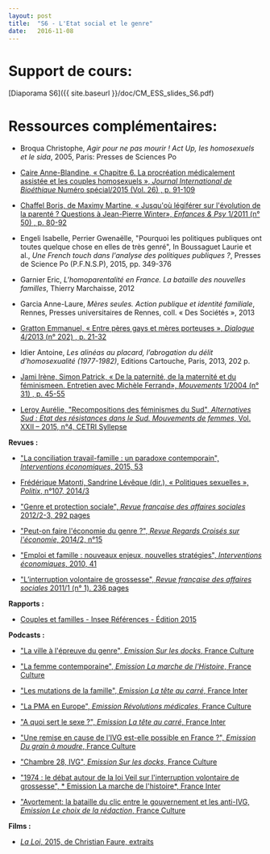 ```yaml
---
layout: post
title:  "S6 - L'Etat social et le genre"
date:   2016-11-08
---
```

# Support de cours:
[Diaporama S6]({{ site.baseurl }}/doc/CM_ESS_slides_S6.pdf)


# Ressources complémentaires:

- Broqua Christophe, *Agir pour ne pas mourir ! Act Up, les homosexuels et le sida*, 2005, Paris: Presses de Sciences Po

- [Caire Anne-Blandine, « Chapitre 6. La procréation médicalement assistée et les couples homosexuels », *Journal International de Bioéthique* Numéro spécial/2015 (Vol. 26) , p. 91-109](https://www.cairn.info/revue-journal-international-de-bioethique-2015-Num%C3%A9ro%20sp%C3%A9cial-page-91.htm)

- [Chaffel Boris, de Maximy Martine, « Jusqu'où légiférer sur l'évolution de la parenté ? Questions à Jean-Pierre Winter», *Enfances & Psy* 1/2011 (n° 50) , p. 80-92](http://www.cairn.info/revue-enfances-et-psy-2011-1-page-80.htm)

- Engeli Isabelle, Perrier Gwenaëlle, "Pourquoi les politiques publiques ont toutes quelque chose en elles de très genré", In Boussaguet Laurie et al., *Une French touch dans l'analyse des politiques publiques ?*, Presses de Science Po (P.F.N.S.P), 2015, pp. 349-376

- Garnier Eric, *L'homoparentalité en France. La bataille des nouvelles familles*, Thierry Marchaisse, 2012

- Garcia Anne-Laure, *Mères seules. Action publique et identité familiale*, Rennes, Presses universitaires de Rennes, coll. « Des Sociétés », 2013

- [Gratton Emmanuel, « Entre pères gays et mères porteuses », *Dialogue* 4/2013 (n° 202) , p. 21-32](http://www.cairn.info/revue-dialogue-2013-4-page-21.htm)

- Idier Antoine, *Les alinéas au placard, l’abrogation du délit d’homosexualité (1977-1982)*, Editions Cartouche, Paris, 2013, 202 p.

- [Jami Irène, Simon Patrick, « De la paternité, de la maternité et du féminismeen. Entretien avec Michèle Ferrand», *Mouvements* 1/2004 (n° 31) , p. 45-55](http://www.cairn.info/revue-mouvements-2004-1-page-45.htm)

- [Leroy Aurélie, "Recompositions des féminismes du Sud", *Alternatives Sud : Etat des résistances dans le Sud. Mouvements de femmes*, Vol. XXII – 2015, n°4, CETRI Syllepse](http://www.cetri.be/Recomposition-des-feminismes-du?lang=fr)

**Revues :**

- ["La conciliation travail-famille : un paradoxe contemporain", *Interventions économiques*, 2015, 53](https://interventionseconomiques.revues.org/2517)

- [ Frédérique Matonti, Sandrine Lévêque (dir.), « Politiques sexuelles », *Politix*, n°107, 2014/3](http://www.cairn.info/revue-politix-2014-3.htm)

- ["Genre et protection sociale", *Revue française des affaires sociales* 2012/2-3, 292 pages](https://www.cairn.info/revue-francaise-des-affaires-sociales-2012-2.htm)

- ["Peut-on faire l'économie du genre ?", *Revue Regards Croisés sur l'économie*, 2014/2, n°15](http://www.cairn.info/revue-regards-croises-sur-l-economie-2014-2.htm)

- ["Emploi et famille : nouveaux enjeux, nouvelles stratégies", *Interventions économiques*, 2010, 41](https://interventionseconomiques.revues.org/395)

- ["L’interruption volontaire de grossesse", *Revue française des affaires sociales* 2011/1 (n° 1). 236 pages](https://www.cairn.info/revue-francaise-des-affaires-sociales-2011-1.htm)

**Rapports :**

- [Couples et familles - Insee Références - Édition 2015](http://www.insee.fr/fr/publications-et-services/sommaire.asp?ref_id=COUFAM15)

**Podcasts :**

- ["La ville à l'épreuve du genre", *Emission Sur les docks*, France Culture](https://www.franceculture.fr/emissions/sur-les-docks/la-ville-lepreuve-du-genre)

- ["La femme contemporaine", *Emission La marche de l'Histoire*, France Culture](http://www.franceinter.fr/emission-la-marche-de-l-histoire-la-femme-contemporaine-0)

- ["Les mutations de la famille", *Emission La tête au carré*, France Inter](http://www.franceinter.fr/emission-la-tete-au-carre-les-mutations-de-la-famille)

- ["La PMA en Europe", *Emission Révolutions médicales*, France Culture](http://www.franceculture.fr/emissions/revolutions-medicales/la-procreation-medicalement-assistee-pma-en-europe)

- ["A quoi sert le sexe ?", *Emission La tête au carré*, France Inter](http://www.franceinter.fr/emission-la-tete-au-carre-a-quoi-sert-le-sexe)

- ["Une remise en cause de l'IVG est-elle possible en France ?", *Emission Du grain à moudre*, France Culture](http://www.franceculture.fr/emissions/du-grain-moudre/une-remise-en-cause-de-livg-est-elle-possible-en-france)

- ["Chambre 28, IVG", *Emission Sur les docks*, France Culture](http://www.franceculture.fr/emissions/sur-les-docks-14-15/champ-libre-33-chambre-28-interruption-volontaire-de-grossesse)

- ["1974 : le débat autour de la loi Veil sur l'interruption volontaire de grossesse", * Emission La marche de l'histoire*, France Inter](https://www.franceinter.fr/emissions/la-marche-de-l-histoire/la-marche-de-l-histoire-14-mai-2014)

- ["Avortement: la bataille du clic entre le gouvernement et les anti-IVG, *Emission Le choix de la rédaction*, France Culture](https://www.franceculture.fr/emissions/le-choix-de-la-redaction/avortement-la-bataille-du-clic-entre-le-gouvernement-et-les-anti?xtmc=jeunes&xtnp=1&xtcr=7)

**Films :**

- [*La Loi*, 2015, de Christian Faure, extraits](http://www.france2.fr/emissions/la-loi/videos)
